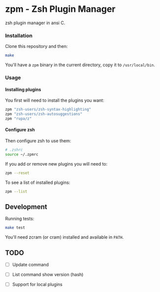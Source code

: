 # zpm - Zsh Plugin Manager

zsh plugin manager in ansi C.

### Installation

Clone this repository and then:

```sh
make

```

You'll have a `zpm` binary in the current directory, copy it to `/usr/local/bin`.

### Usage

#### Installing plugins

You first will need to install the plugins you want:

```sh
zpm "zsh-users/zsh-syntax-highlighting"
zpm "zsh-users/zsh-autosuggestions"
zpm "rupa/z"
```

#### Configure zsh

Then configure zsh to use them:

```sh
# .zshrc
source ~/.zpmrc
```

If you add or remove new plugins you will need to:

```sh
zpm --reset
```

To see a list of installed plugins:

```sh
zpm --list

```

## Development

Running tests:

```sh
make test
```

You'll need zcram (or cram) installed and available in `PATH`.

## TODO

  - [ ] Update command
  - [ ] List command show version (hash)
  - [ ] Support for local plugins

